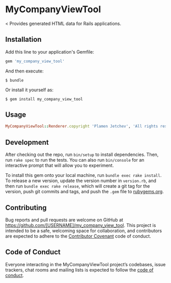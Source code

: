 # MyCompanyViewTool

 < Provides generated HTML data for Rails applications.

## Installation

Add this line to your application's Gemfile:

```ruby
gem 'my_company_view_tool'
```

And then execute:

    $ bundle

Or install it yourself as:

    $ gem install my_company_view_tool

## Usage

```ruby
MyCompanyViewTool::Renderer.copyright 'Plamen Jetchev', 'All rights reserved'
```

## Development

After checking out the repo, run `bin/setup` to install dependencies. Then, run `rake spec` to run the tests. You can also run `bin/console` for an interactive prompt that will allow you to experiment.

To install this gem onto your local machine, run `bundle exec rake install`. To release a new version, update the version number in `version.rb`, and then run `bundle exec rake release`, which will create a git tag for the version, push git commits and tags, and push the `.gem` file to [rubygems.org](https://rubygems.org).

## Contributing

Bug reports and pull requests are welcome on GitHub at https://github.com/[USERNAME]/my_company_view_tool. This project is intended to be a safe, welcoming space for collaboration, and contributors are expected to adhere to the [Contributor Covenant](http://contributor-covenant.org) code of conduct.

## Code of Conduct

Everyone interacting in the MyCompanyViewTool project’s codebases, issue trackers, chat rooms and mailing lists is expected to follow the [code of conduct](https://github.com/[USERNAME]/my_company_view_tool/blob/master/CODE_OF_CONDUCT.md).
